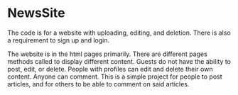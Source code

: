 # NewsSite
The code is for a website with uploading, editing, and deletion. There is also a requirement to sign up and login. 

The website is in the html pages primarily. There are different pages methods called to display different content.
Guests do not have the ability to post, edit, or delete. 
People with profiles can edit and delete their own content.
Anyone can comment. 
This is a simple project for people to post articles, and for others to be able to comment on said articles.
